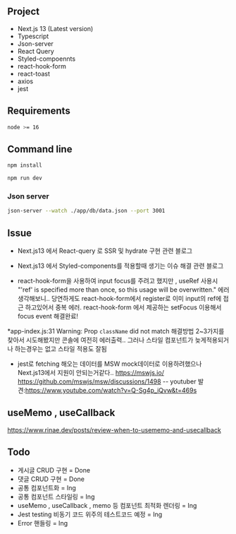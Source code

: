 ## Project
* Next.js 13 (Latest version)
* Typescript
* Json-server
* React Query
* Styled-compoennts
* react-hook-form
* react-toast
* axios
* jest

## Requirements
```sh
node >= 16
```

## Command line
```sh
npm install
```

```sh
npm run dev
```

### Json server

```sh
json-server --watch ./app/db/data.json --port 3001  
```


## Issue
* Next.js13 에서 React-query 로 SSR 및 hydrate 구현 관련 블로그

* Next.js13 에서 Styled-components를 적용할때 생기는 이슈 해결 관련 블로그

* react-hook-form을 사용하여 input focus를 주려고 했지만 , useRef 사용시 "'ref' is specified more than once, so this usage will be overwritten." 에러
 생각해보니.. 당연하게도 react-hook-form에서 register로 이미 input의 ref에 접근 하고있어서 중복 에러. react-hook-form 에서 제공하는 setFocus 이용해서 focus event 해결완료!

 *app-index.js:31 Warning: Prop `className` did not match
 해결방법 2~3가지를 찾아서 시도해봤지만 콘솔에 여전히 에러출력..
 그러나 스타일 컴포넌트가 늦게적용되거나 하는경우는 없고 스타일 적용도 잘됨

* jest로 fetching 해오는 데이터를 MSW mock데이터로 이용하려했으나 Next.js13에서 지원이 안되는거같다.. 
https://mswjs.io/
https://github.com/mswjs/msw/discussions/1498
-- youtuber 발견:https://www.youtube.com/watch?v=Q-Sg4p_iQvw&t=469s


## useMemo , useCallback
https://www.rinae.dev/posts/review-when-to-usememo-and-usecallback

## Todo

* 게시글 CRUD 구현 = Done
* 댓글 CRUD 구현 = Done
* 공통 컴포넌트화 = Ing
* 공통 컴포넌트 스타일링 = Ing
* useMemo , useCallback , memo 등 컴포넌트 최적화 렌더링 = Ing
* Jest testing 비동기 코드 위주의 테스트코드 예정 = Ing
* Error 핸들링 = Ing
